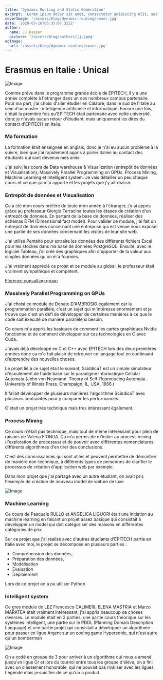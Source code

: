 ```yaml
---
title: 'Dynamic Routing and Static Generation'
excerpt: 'Lorem ipsum dolor sit amet, consectetur adipiscing elit, sed do eiusmod tempor incididunt ut labore et dolore magna aliqua. Praesent elementum facilisis leo vel fringilla est ullamcorper eget. At imperdiet dui accumsan sit amet nulla facilities morbi tempus.'
coverImage: '/assets/blog/dynamic-routing/cover.jpg'
date: '2020-03-16T05:35:07.322Z'
author:
  name: JJ Kasper
  picture: '/assets/blog/authors/jj.jpeg'
ogImage:
  url: '/assets/blog/dynamic-routing/cover.jpg'
---
```


# Erasmus en Italie : Unical

![Image](img/Unical/unical.jpeg)

Comme prévu dans le programme grande école de EPITECH, il y a une année complète à l'étranger dans un des nombreux campus partenaire. Pour ma part, j'ai choisi d'aller étudier en Calabre, dans le sud de l'Italie au sein d'un master : intelligence artificielle et informatique. Encore une fois, c'était la première fois qu'EPITECH était partenaire avec cette université, donc je n'avais aucun retour d'étudiant, mais uniquement les dires du contact d'EPITECH en Italie.

### Ma formation

La formation était enseignée en anglais, donc je n'ai eu aucun problème à la suivre, bien que j'ai rapidement appris à parler italien au contact des étudiants qui sont devenus mes amis.

J'ai suivi les cours de Data warehouse & Visualization (entrepôt de données et Visualisation), Massively Parallel Programming on GPUs, Process Mining, Machine Learning et Intelligent system. Je vais détailler un peu chaque cours et ce que ça m'a apporté et les projets que j'y ait réalisé.

### Entrepôt de données et Visualisation

Ça a été mon cours préféré de toute mon année à l'étranger, j'y ai appris grâce au professeur Giorgio Terracina toutes les étapes de création d'un entrepôt de données. En partant de la base de données, réaliser des schémas DFM (Dimensional fact model). Pour valider ce module, j'ai fait un entrepôt de données concernant une entreprise qui est venue nous exposer une partie de ses données concernant les visites de leur site web.

J'ai utilisé Pentaho pour extraire les données des différents fichiers Excel pour les stockés dans ma base de données PostgreSQL. Ensuite, avec le logiciel Tableau, j'ai créé des graphiques afin d'apporter de la valeur aux simples données qu'on m'a fournies.

J'ai vraiment apprécié ce projet et ce module au global, le professeur était vraiment sympathique et compétent.

[Florence consulting group](https://www.florence-consulting.it/)

### Massively Parallel Programming on GPUs

J'ai choisi ce module de Donato D'AMBROSIO également car la programmation parallèle, c'est un sujet qui m'intéresse énormément et je trouve que c'est un défi de développer de certaines manières à ce que le code soit exécuté de manière parallèle si besoin.

Ce cours m'a appris les basiques de comment les cartes graphiques Nvidia fonctionne et de comment développer sur ces technologies en C avec Cuda.

J'avais déjà développé en C et C++ avec EPITECH lors des deux premières années donc ça m'a fait plaisir de retrouver ce langage tout en continuant d'apprendre des nouvelles choses.

Le projet lié à ce sujet était le suivant, SciddicaT est un simple simulateur d'écoulement de fluide basé sur le paradigme informatique Cellular Automata (John von Neumann. Theory of Self-Reproducing Automata. University of Illinois Press, Champaign, IL, USA, 1966.)

Il fallait développer de plusieurs manières l'algorithme SciddicaT avec plusieurs contraintes pour y comparer les performances.

C'était un projet très technique mais très intéressant également.

### Process Mining

Ce cours n'était pas technique, mais tout de même intéressant pour plein de raisons de Valeria FIONDA. Ça m'a permis de m'initier au process mining (l'exploration de processus) et de pouvoir avec différentes nomenclatures, différents algorithmes d'en tirer des conclusions.

C'est des connaissances qui sont utiles et peuvent permettre de démontrer de manière non-technique, à différents types de personnes de clarifier le processus de création d'application web par exemple.

Dans mon projet que j'ai partagé avec un autre étudiant, on avait pris l'exemple de création de nouveau model de voiture de luxe

![Image](img/Unical/PM.jpg)

### Machine Learning

Ce cours de Pasquale RULLO et ANGELICA LIGUORI était une initiation au machine learning en faisant un projet assez basique qui consistait à développer un model qui doit catégoriser des maisons en différentes catégories de prix.

Sur ce projet que j'ai réalisé avec d'autres étudiants d'EPITECH partie en Italie avec moi, le projet se décompose en plusieurs parties :

* Compréhension des données,
* Préparation des données,
* Modélisation
* Évaluation
* Déploiement

Lors de ce projet on a pu utiliser Python

### Intelligent system

Ce gros module de LEZ Francesco CALIMERI, ELENA MASTRIA et Marco MARATEA était vraiment intéressant, j'ai appris beaucoup de choses diverses. Le module était en 3 parties, une partie cours théorique sur les systèmes intelligent, une partie sur le PDDL (Planning Domain Description Language) et une partie projet qui consistait a développer un algorithme pour passer en ligue Argent sur un coding game Hypersonic, qui n'est autre qu'un bomberman

![Image](img/Unical/hypersonic.png)

On a codé en groupe de 3 pour arriver à un algorithme qui nous a amené jusqu'en ligue Or et lors du tournoi entre tous les groupe d'élève, on a fini avec un classement honorable, qui ne pouvait pas rivaliser avec les ligues Légende mais je suis fier de ce qu'on a produit.
